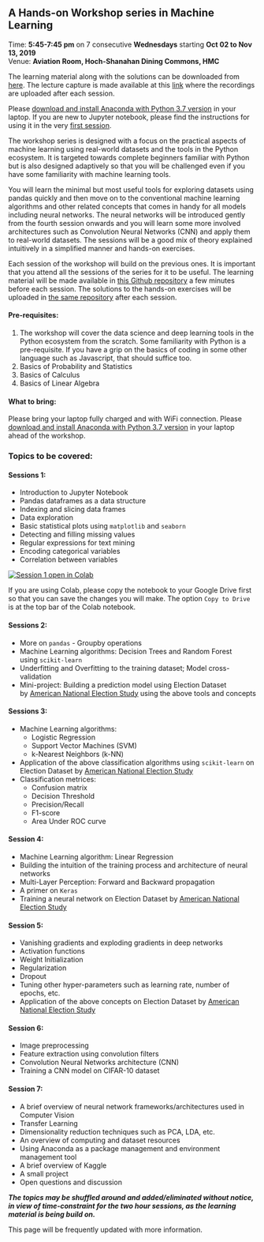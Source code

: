 ## A Hands-on Workshop series in Machine Learning 
Time: **5:45-7:45 pm** on 7 consecutive **Wednesdays** starting **Oct 02 to Nov 13, 2019**   
Venue: **Aviation Room, Hoch-Shanahan Dining Commons, HMC**   

The learning material along with the solutions can be downloaded from [here](https://github.com/AashitaK/A-Hands-on-Workshop-series-in-Machine-Learning). The lecture capture is made available at this [link](https://hmc.mediasite.com/mediasite/Catalog/Full/32dcdf5c4a154244ade5ee81e61be4f121) where the recordings are uploaded after each session. 

Please [download and install Anaconda with Python 3.7 version](https://www.anaconda.com/distribution/) in your laptop. If you are new to Jupyter notebook, please find the instructions for using it in the very [first session](https://hmc.mediasite.com/mediasite/Play/734d469becd14fcdbbec12786c43b50e1d?catalog=32dcdf5c4a154244ade5ee81e61be4f121). 

The workshop series is designed with a focus on the practical aspects of machine learning using real-world datasets and the tools in the Python ecosystem. It is targeted towards complete beginners familiar with Python but is also designed adaptively so that you will be challenged even if you have some familiarity with machine learning tools. 

You will learn the minimal but most useful tools for exploring datasets using pandas quickly and then move on to the conventional machine learning algorithms and other related concepts that comes in handy for all models including neural networks. The neural networks will be introduced gently from the fourth session onwards and you will learn some more involved architectures such as Convolution Neural Networks (CNN) and apply them to real-world datasets. The sessions will be a good mix of theory explained intuitively in a simplified manner and hands-on exercises.

Each session of the workshop will build on the previous ones. It is important that you attend all the sessions of the series for it to be useful. The learning material will be made available in [this Github repository](https://github.com/AashitaK/A-Hands-on-Workshop-series-in-Machine-Learning) a few minutes before each session. The solutions to the hands-on exercises will be uploaded in [the same repository](https://github.com/AashitaK/A-Hands-on-Workshop-series-in-Machine-Learning) after each session.

#### Pre-requisites:
1. The workshop will cover the data science and deep learning tools in the Python ecosystem from the scratch. Some familiarity with Python is a pre-requisite. If you have a grip on the basics of coding in some other language such as Javascript, that should suffice too. 
2. Basics of Probability and Statistics
3. Basics of Calculus
4. Basics of Linear Algebra

#### What to bring:  
Please bring your laptop fully charged and with WiFi connection. Please [download and install Anaconda with Python 3.7 version](https://www.anaconda.com/distribution/) in your laptop ahead of the workshop.  

### Topics to be covered:  

#### Sessions 1:
* Introduction to Jupyter Notebook
* Pandas dataframes as a data structure
* Indexing and slicing data frames
* Data exploration 
* Basic statistical plots using `matplotlib` and `seaborn`
* Detecting and filling missing values
* Regular expressions for text mining
* Encoding categorical variables
* Correlation between variables

[![Session 1 open in Colab](https://colab.research.google.com/assets/colab-badge.svg)](https://colab.research.google.com/github/AashitaK/A-Hands-on-Workshop-series-in-Machine-Learning/blob/master/Session%201/Data%20Manipulation%20using%20pandas.ipynb)

If you are using Colab, please copy the notebook to your Google Drive first so that you can save the changes you will make. The option `Copy to Drive` is at the top bar of the Colab notebook.

#### Sessions 2:
* More on `pandas` - Groupby operations
* Machine Learning algorithms: Decision Trees and Random Forest using `scikit-learn`
* Underfitting and Overfitting to the training dataset; Model cross-validation 
* Mini-project: Building a prediction model using Election Dataset by [American National Election Study](https://electionstudies.org/) using the above tools and concepts 

#### Sessions 3:
* Machine Learning algorithms: 
    * Logistic Regression
    * Support Vector Machines (SVM) 
    * k-Nearest Neighbors (k-NN) 
* Application of the above classification algorithms using `scikit-learn` on Election Dataset by [American National Election Study](https://electionstudies.org/)
* Classification metrices:
    * Confusion matrix
    * Decision Threshold
    * Precision/Recall
    * F1-score
    * Area Under ROC curve 

#### Session 4: 
* Machine Learning algorithm: Linear Regression
* Building the intuition of the training process and architecture of neural networks  
* Multi-Layer Perception: Forward and Backward propagation
* A primer on `Keras`
* Training a neural network on Election Dataset by [American National Election Study](https://electionstudies.org/)

#### Session 5:
* Vanishing gradients and exploding gradients in deep networks
* Activation functions 
* Weight Initialization
* Regularization
* Dropout
* Tuning other hyper-parameters such as learning rate, number of epochs, etc.
* Application of the above concepts on Election Dataset by [American National Election Study](https://electionstudies.org/)

#### Session 6: 
* Image preprocessing
* Feature extraction using convolution filters
* Convolution Neural Networks architecture (CNN)
* Training a CNN model on CIFAR-10 dataset

#### Session 7:
* A brief overview of neural network frameworks/architectures used in Computer Vision
* Transfer Learning
* Dimensionality reduction techniques such as PCA, LDA, etc.
* An overview of computing and dataset resources
* Using Anaconda as a package management and environment management tool
* A brief overview of Kaggle
* A small project
* Open questions and discussion

***The topics may be shuffled around and added/eliminated without notice, in view of time-constraint for the two hour sessions, as the learning material is being build on.***


This page will be frequently updated with more information.
